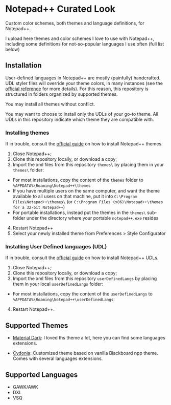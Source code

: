 # Notepad++ Curated Look

Custom color schemes, both themes and language definitions, for Notepad++.

I upload here themes and color schemes I love to use with Notepad++, including some definitions for not-so-popular languages I use often (full list below)

## Installation

User-defined languages in Notepad++ are mostly (painfully) handcrafted. UDL styler files will override your theme colors, in many instances (see the [official reference](https://npp-user-manual.org/docs/user-defined-language-system/#udl-and-themes) for more details).
For this reason, this repository is structured in folders organized by supported themes.

You may install all themes without conflict.

You may want to choose to install only the UDLs of your go-to theme. All UDLs in this repository indicate which theme they are compatible with.

### Installing themes

If in trouble, consult the [official guide](https://github.com/notepad-plus-plus/nppThemes) on how to install Notepad++ themes.

1. Close Notepad++;
2. Clone this repository locally, or download a copy;
3. Import the xml files from this repository `themes\` by placing them in your `themes\` folder:
 - For most installations, copy the content of the `themes` folder to `%APPDATA%\Roaming\Notepad++\themes`
 - If you have multiple users on the same computer, and want the theme available to all users on that machine, put it into `C:\Program Files\Notepad++\themes\` (or `C:\Program Files (x86)\Notepad++\themes for a 32-bit Notepad++`)
 - For portable installations, instead put the themes in the `themes\` sub-folder under the directory where your portable `notepad++.exe` resides
4. Restart Notepad++
5. Select your newly installed theme from Preferences > Style Configurator

### Installing User Defined languages (UDL)

If in trouble, consult the [official guide](https://github.com/notepad-plus-plus/userDefinedLanguages?tab=readme-ov-file#using-a-udl-from-this-collection) on how to install Notepad++ UDLs.

1. Close Notepad++;
2. Clone this repository locally, or download a copy;
3. Import the xml files from this repository `userDefinedLangs` by placing them in your local `userDefinedLangs` folder:
 - For most installations, copy the content of the `userDefinedLangs` to `%APPDATA%\Roaming\Notepad++\userDefinedLangs`:
4. Restart Notepad++.


## Supported Themes

- [Material Dark](https://github.com/naderi/material-theme-for-npp): I loved ths theme a lot, here you can find some languages extensions.

- [Cydonia](https://github.com/daemonPainter/npp_custom_colors/tree/master/Cydonia): Customized theme based on vanilla Blackboard npp theme. Comes with several languages extensions.

## Supported Languages

- GAWK/AWK
- DXL
- VSQ

